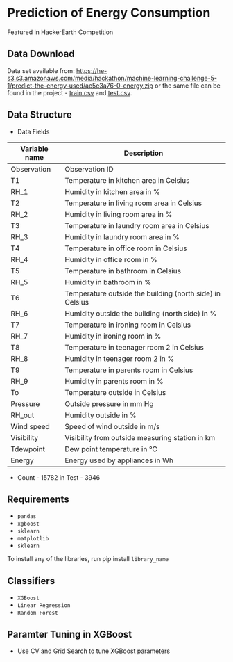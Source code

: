 # Prediction of Energy Consumption
Featured in HackerEarth Competition

## Data Download
Data set available from: https://he-s3.s3.amazonaws.com/media/hackathon/machine-learning-challenge-5-1/predict-the-energy-used/ae5e3a76-0-energy.zip
or the same file can be found in the project - [train.csv](train.csv) and [test.csv](test.csv). 

## Data Structure
- Data Fields 

|Variable name|Description|
|-------|-------|
|Observation|Observation ID|
|T1|Temperature in kitchen area in Celsius|
|RH_1|Humidity in kitchen area in %|
|T2|Temperature in living room area in Celsius|
|RH_2|Humidity in living room area in %|
|T3|Temperature in laundry room area in Celsius|
|RH_3|Humidity in laundry room area in %|
|T4|Temperature in office room in Celsius|
|RH_4|Humidity in office room in %|
|T5|Temperature in bathroom in Celsius|
|RH_5|Humidity in bathroom in %|
|T6|Temperature outside the building (north side) in Celsius|
|RH_6|Humidity outside the building (north side) in %|
|T7|Temperature in ironing room in Celsius|
|RH_7|Humidity in ironing room in %|
|T8|Temperature in teenager room 2 in Celsius|
|RH_8|Humidity in teenager room 2 in %|
|T9|Temperature in parents room in Celsius|
|RH_9|Humidity in parents room in %|
|To|Temperature outside in Celsius|
|Pressure|Outside pressure in mm Hg|
|RH_out|Humidity outside in %|
|Wind speed|Speed of wind outside in m/s|
|Visibility|Visibility from outside measuring station in km|
|Tdewpoint|Dew point temperature in °C|
|Energy|Energy used by appliances in Wh|

- Count - 15782 in Test
        - 3946

## Requirements
- `pandas`
- `xgboost`
- `sklearn`
- `matplotlib`
- `sklearn`

To install any of the libraries, run pip install `library_name`

## Classifiers
- `XGBoost` 
- `Linear Regression`
- `Random Forest`

## Paramter Tuning in XGBoost
- Use CV and Grid Search to tune XGBoost parameters
